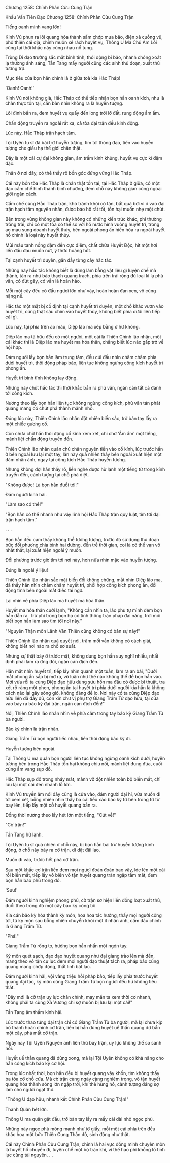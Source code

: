 




Chương 1258: Chính Phản Cửu Cung Trận


Khấu Vấn Tiên Đạo Chương 1258: Chính Phản Cửu Cung Trận

Tiếng oanh minh vang lớn!

Kinh Vũ phun ra lôi quang hóa thành sấm chớp mưa bão, điện xà cuồng vũ, phô thiên cái địa, chính muốn xé rách huyết vụ, Thông U Ma Chủ Âm Lôi cũng tại thời khắc này cùng nhau nổ tung.

Trùng Di đạo trường sắc mặt bình tĩnh, thôi động bí bảo, nhanh chóng xoát lạ thường ánh sáng, Tần Tang mấy người cũng các sính thủ đoạn, xuất thủ tương trợ.

Mục tiêu của bọn hắn chính là ở giữa toà kia Hắc Tháp!

'Oanh! Oanh!'

Kinh Vũ nói không giả, Hắc Tháp có thể tiếp nhận bọn hắn oanh kích, như là chân thực tồn tại, căn bản nhìn không ra là huyễn tượng.

Lôi đình bắn ra, đem huyết vụ quấy đến long trời lở đất, rung động ầm ầm.

Chấn động truyền ra ngoài rất xa, cả tòa đại trận đều kinh động.

Lúc này, Hắc Tháp trận hạch tâm.

Tội Uyên tu sĩ đã bài trừ huyễn tượng, tìm tới thông đạo, tiến vào huyễn tượng che giấu hạ thế giới chân thật.

Đây là một cái cự đại không gian, âm trầm kinh khủng, huyết vụ cực kì đậm đặc.

Thân ở nơi đây, có thể thấy rõ bốn góc đứng vững Hắc Tháp.

Cái này bốn tòa Hắc Tháp là chân thật tồn tại, tại Hắc Tháp ở giữa, có một đạo cấm chế hình thành bình chướng, đem chỗ này không gian cùng ngoại giới ngăn cách.

Cấm chế cùng Hắc Tháp trận, khó tránh khỏi có tàn, bất quá bởi vì ở vào đại trận hạch tâm nguyên nhân, được bảo hộ rất tốt, tổn hại muốn nhẹ một chút.

Bên trong vùng không gian này không có những kiến trúc khác, phi thường trống trải, chỉ có một tòa có thể so với hồ nước hình vuông huyết trì, trong ao máu sung doanh huyết thủy, bên ngoài phong ấn hiển hóa ra ngoài huyết hồ chính là loại này huyết thủy.

Mùi máu tanh nồng đậm đến cực điểm, chất chứa Huyết Độc, hít một hơi liền đầu đau muốn nứt, ý thức hoảng hốt.

Tại cạnh huyết trì duyên, gắn đầy từng cây hắc tác.

Những này hắc tác không biết là dùng làm bằng vật liệu gì luyện chế mà thành, tản ra như bảo thạch quang trạch, phía trên trải rộng đủ loại kì lạ phù văn, có đứt gãy, có vẫn là hoàn hảo.

Mỗi một cây đều có đầu người lớn như vậy, hoàn hoàn đan xen, vô cùng nặng nề.

Hắc tác một mặt bị cố định tại cạnh huyết trì duyên, một chỗ khác vươn vào huyết trì, cũng thật sâu chìm vào huyết thủy, không biết phía dưới liên tiếp cái gì.

Lúc này, tại phía trên ao máu, Diệp lão ma xếp bằng ở hư không.

Diệp lão ma tả hữu đều có một người, một cái là Thiên Chính lão nhân, một cái khác thì là Diệp lão ma huyết ma hóa thân, chẳng biết lúc nào gấp trở về hội hợp.

Đám người lấy bọn hắn làm trung tâm, đều cúi đầu nhìn chằm chằm phía dưới huyết trì, thôi động pháp bảo, liên tục không ngừng công kích huyết trì phong ấn.

Huyết trì bình tĩnh không lay động.

Nhưng này chút hắc tác thì thời khắc bắn ra phù văn, ngăn cản tất cả đánh tới công kích.

Nương theo lấy bọn hắn liên tục không ngừng công kích, phù văn tán phát quang mang có chút phá thành mảnh nhỏ.

Đúng lúc này, Thiên Chính lão nhân đột nhiên biến sắc, trở bàn tay lấy ra một chiếc gương cổ.

Còn chưa chờ hắn thôi động cổ kính xem xét, chỉ chờ 'Ầm ầm' một tiếng, mãnh liệt chấn động truyền đến.

Thiên Chính lão nhân quán chú chân nguyên tiến vào cổ kính, lúc trước hắn ở bên ngoài lưu lại một tay, lần này quả nhiên thấy bên ngoài xuất hiện một đám nhân ảnh, ngay tại công kích Hắc Tháp huyễn tượng.

Nhưng không đợi hắn thấy rõ, liền nghe được hừ lạnh một tiếng từ trong kính truyền đến, cảnh tượng tại chỗ phá diệt.

"Không được! Là bọn hắn đuổi tới!"

Đám người kinh hãi.

"Làm sao có thể!"

"Bọn hắn có thể nhanh như vậy lĩnh hội Hắc Tháp trận quy luật, tìm tới đại trận hạch tâm."

. . .

Bọn hắn đều cảm thấy không thể tưởng tượng, trước đó sử dụng thủ đoạn bức đối phương chia binh hai đường, đến trễ thời gian, coi là có thể vạn vô nhất thất, lại xuất hiện ngoài ý muốn.

Đối phương trước giờ tìm tới nơi này, hơn nữa nhìn mặc vào huyễn tượng.

Đúng là ngoài ý liệu!

Thiên Chính lão nhân sắc mặt biến đổi không chừng, mắt nhìn Diệp lão ma, đã thấy hắn nhìn chằm chằm huyết trì, phối hợp công kích phong ấn, đối động tĩnh bên ngoài mắt điếc tai ngơ.

Lại nhìn về phía Diệp lão ma huyết ma hóa thân.

Huyết ma hóa thân cười lạnh, "Không cần nhìn ta, lão phu tự mình đem bọn hắn dẫn ra. Trừ phi trong bọn họ có tinh thông trận pháp đại năng, trời mới biết bọn hắn làm sao tìm tới nơi này."

"Nguyên Thận môn Lãnh Vân Thiên cũng không có bản sự này!"

Thiên Chính lão nhân quả quyết nói, trăm mối vẫn không có cách giải, không biết nơi nào ra chỗ sơ suất.

Nhưng sự thật bày ở trước mặt, không dung bọn hắn suy nghĩ nhiều, nhất định phải làm ra ứng đối, ngăn cản địch đến.

Hắn mắt nhìn huyết trì, tiếp lấy nhìn quanh một tuần, làm ra an bài, "Dưới mắt phong ấn sắp bị mở ra, vô luận như thế nào không thể để bọn hắn vào. Mới vừa rồi ta cùng Diệp đạo hữu dùng sưu hồn ma đầu có được bí thuật, tra xét rõ ràng một phen, phong ấn tại huyết trì phía dưới người kia hẳn là không cách nào lại gây sóng gió, không đáng để lo. Nơi này có ta cùng Diệp đạo hữu liền đã đầy đủ, còn xin chư vị phụ trợ Giang Trầm Tử đạo hữu, tại cửa vào bày ra bảo kỳ đại trận, ngăn cản địch đến!"

Nói, Thiên Chính lão nhân nhìn về phía cầm trong tay bảo kỳ Giang Trầm Tử ba người.

Bảo kỳ chính là trận nhãn.

Giang Trầm Tử bọn người liếc nhau, liền thôi động bảo kỳ đi.

Huyễn tượng bên ngoài.

Tại Thông U ma quân bọn người liên tục không ngừng oanh kích dưới, huyễn tượng bên trong Hắc Tháp tổn hại không chịu nổi, mãnh liệt đung đưa, cuối cùng ầm vang sụp đổ.

Hắc Tháp sụp đổ trong nháy mắt, mảnh vỡ đột nhiên toàn bộ biến mất, chỉ lưu lại một cái đen nhánh lỗ lớn.

Kinh Vũ truyền âm nói đây cũng là cửa vào, đám người đại hỉ, vừa muốn đi tới xem xét, bỗng nhiên nhìn thấy ba cái tiểu xảo bảo kỳ từ bên trong từ từ bay lên, tiếp lấy một cỗ huyết quang bắn ra.

Đồng thời nương theo lấy hét lớn một tiếng, "Cút về!"

"Cờ trận!"

Tần Tang hừ lạnh.

Tội Uyên tu sĩ quả nhiên ở chỗ này, bị bọn hắn bài trừ huyễn tượng kinh động, ở chỗ này bày ra cờ trận, dĩ dật đãi lao.

Muốn đi vào, trước hết phá cờ trận.

Sau một khắc cờ trận liền đem mọi người đoàn đoàn bao vây, lóe lên một cái rồi biến mất, tiếp lấy vô biên vô tận huyết quang tràn ngập tầm mắt, đem bọn hắn bao phủ trong đó.

'Sưu!'

Đám người kinh nghiệm phong phú, cờ trận sơ hiện liền đồng loạt xuất thủ, đuổi theo trong đó một cây bảo kỳ công tới.

Kia cán bảo kỳ hóa thành kỳ môn, hoa hoa tác hưởng, thấy mọi người công tới, từ kỳ môn sau bỗng nhiên chuyển khỏi một ít nhân ảnh, cầm đầu chính là Giang Trầm Tử.

"Phá!"

Giang Trầm Tử rống to, hướng bọn hắn nhấn một ngón tay.

Kỳ môn quét sạch, đạo đạo huyết quang như đại giang trào lên mà đến, mang theo vô tận cự lực đem mọi người đạo thuật tách ra, pháp bảo cũng quang mang chớp động, thất linh bát lạc.

Đám người kinh hãi, vội vàng triệu hồi pháp bảo, tiếp lấy phía trước huyết quang đại tác, kỳ môn cùng Giang Trầm Tử bọn người đều hư không tiêu thất.

"Đây mới là cờ trận uy lực chân chính, may mắn ta xem thời cơ nhanh, không phải ta cùng Xà Vương chỉ sợ muốn bị lưu lại một cái!"

Tần Tang âm thầm kinh hãi.

Lúc trước thao túng đại trận chỉ có Giang Trầm Tử ba người, mà lại chưa kịp bố thành hoàn chỉnh cờ trận, liền bị hắn dùng huyết uế thần quang dơ bẩn một cây, phá mất cờ trận.

Ngày nay Tội Uyên Nguyên anh liên thủ bày trận, uy lực không thể so sánh nổi.

Huyết uế thần quang đã dùng xong, mà lại Tội Uyên không có khả năng cho hắn công kích bảo kỳ cơ hội.

Trong lúc nhất thời, bọn hắn đều bị huyết quang vây khốn, tìm không thấy ba tòa cờ chỗ cửa. Mà cờ trận càng ngày càng nghiêm trọng, vô tận huyết quang hóa thành sóng lớn ngập trời, khí thế hùng hổ, cảnh tượng đáng sợ làm cho người ngạt thở.

"Thông U đạo hữu, nhanh kết Chính Phản Cửu Cung Trận!"

Thanh Quân hét lớn.

Thông U ma quân gật đầu, trở bàn tay lấy ra mấy cái dài nhỏ ngọc phù.

Những này ngọc phù mỏng manh như tờ giấy, mỗi một cái phía trên đều khắc hoạ một bức Thiên Cung Thần đồ, sinh động như thật.

Cái này Chính Phản Cửu Cung Trận, chính là hai vực đồng minh chuyên môn là huyết hồ chuyến đi, luyện chế một bộ trận khí, vì thế hao phí khổng lồ tinh lực cùng tài nguyên. . .




